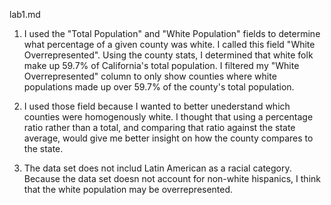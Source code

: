 lab1.md

1. I used the "Total Population" and "White Population" fields to determine what percentage of a given county was white. I called this field "White Overrepresented". Using the county stats, I determined that white folk make up 59.7% of California's total population. I filtered my "White Overrepresented" column to only show counties where white populations made up over 59.7% of the county's total population.

2. I used those field because I wanted to better unederstand which counties were homogenously white. I thought that using a percentage ratio rather than a total, and comparing that ratio against the state average, would give me better insight on how the county compares to the state.

3. The data set does not includ Latin American as a racial category. Because the data set doesn not account for non-white hispanics, I think that the white population may be overrepresented.
